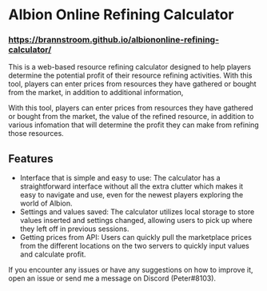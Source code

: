 # Albion Online Refining Calculator

### https://brannstroom.github.io/albiononline-refining-calculator/

This is a web-based resource refining calculator designed to help players determine the potential profit of their resource refining activities.
With this tool, players can enter prices from resources they have gathered or bought from the market, in addition to additional information,

With this tool, players can enter prices from resources they have gathered or bought from the market, the value of the refined resource, in addition to various infomation that will determine the profit they can make from refining those resources.

## Features
* Interface that is simple and easy to use: The calculator has a straightforward interface without all the extra clutter which makes it easy to navigate and use, even for the newest players exploring the world of Albion.
* Settings and values saved: The calculator utilizes local storage to store values inserted and settings changed, allowing users to pick up where they left off in previous sessions.
* Getting prices from API: Users can quickly pull the marketplace prices from the different locations on the two servers to quickly input values and calculate profit.

If you encounter any issues or have any suggestions on how to improve it, open an issue or send me a message on Discord (Peter#8103).